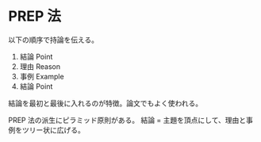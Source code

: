 # PREP 法

以下の順序で持論を伝える。

1. 結論 Point
2. 理由 Reason
3. 事例 Example
4. 結論 Point

結論を最初と最後に入れるのが特徴。論文でもよく使われる。

PREP 法の派生にピラミッド原則がある。
結論 = 主題を頂点にして、理由と事例をツリー状に広げる。
